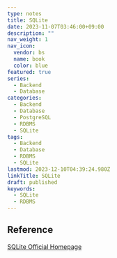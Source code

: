 ```yaml
---
type: notes
title: SQLite
date: 2023-11-07T03:46:00+09:00
description: ""
nav_weight: 1
nav_icon:
  vendor: bs
  name: book
  color: blue
featured: true
series:
  - Backend
  - Database
categories:
  - Backend
  - Database
  - PostgreSQL
  - RDBMS
  - SQLite
tags:
  - Backend
  - Database
  - RDBMS
  - SQLite
lastmod: 2023-12-10T04:39:24.980Z
linkTitle: SQLite
draft: published
keywords:
  - SQLite
  - RDBMS
---
```


## Reference

[SQLite Official Homepage](https://www.sqlite.org/index.html)
